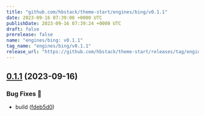 ```yaml
---
title: "github.com/hbstack/theme-start/engines/bing/v0.1.1"
date: 2023-09-16 07:39:08 +0000 UTC
publishDate: 2023-09-16 07:39:24 +0000 UTC
draft: false
prerelease: false
name: "engines/bing: v0.1.1"
tag_name: "engines/bing/v0.1.1"
release_url: "https://github.com/hbstack/theme-start/releases/tag/engines/bing/v0.1.1"
---
```


## [0.1.1](https://github.com/hbstack/theme-start/compare/engines/bing/v0.1.0...engines/bing/v0.1.1) (2023-09-16)


### Bug Fixes 🐞

* build ([fdeb5d0](https://github.com/hbstack/theme-start/commit/fdeb5d08ef675e5f232b6d3cc1304f3fdd0d7ced))
